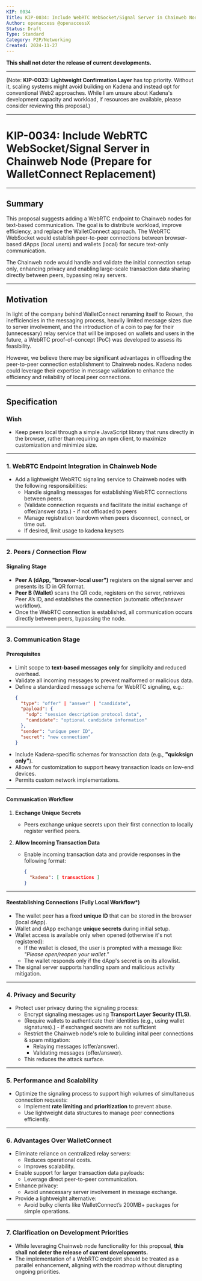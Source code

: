 ```yaml
---
KIP: 0034
Title: KIP-0034: Include WebRTC WebSocket/Signal Server in Chainweb Node (Prepare for WalletConnect Replacement)
Author: openaccess @openaccessX
Status: Draft
Type: Standard
Category: P2P/Networking
Created: 2024-11-27
---
```


**This shall not deter the release of current developments.**

---

(Note: **KIP-0033: Lightweight Confirmation Layer** has top priority. Without it, scaling systems might avoid building on Kadena and instead opt for conventional Web2 approaches. While I am unsure about Kadena's development capacity and workload, if resources are available, please consider reviewing this proposal.)

---

# KIP-0034: Include WebRTC WebSocket/Signal Server in Chainweb Node (Prepare for WalletConnect Replacement)

---

## Summary
This proposal suggests adding a WebRTC endpoint to Chainweb nodes for text-based communication. The goal is to distribute workload, improve efficiency, and replace the WalletConnect approach. The WebRTC WebSocket would establish peer-to-peer connections between browser-based dApps (local users) and wallets (local) for secure text-only communication. 

The Chainweb node would handle and validate the initial connection setup only, enhancing privacy and enabling large-scale transaction data sharing directly between peers, bypassing relay servers.

---

## Motivation
In light of the company behind WalletConnect renaming itself to Reown, the inefficiencies in the messaging process, heavily limited message sizes due to server involvement, and the introduction of a coin to pay for their (unnecessary) relay service that will be imposed on wallets and users in the future, a WebRTC proof-of-concept (PoC) was developed to assess its feasibility.

However, we believe there may be significant advantages in offloading the peer-to-peer connection establishment to Chainweb nodes. Kadena nodes could leverage their expertise in message validation to enhance the efficiency and reliability of local peer connections.

---

## Specification

### **Wish**
- Keep peers local through a simple JavaScript library that runs directly in the browser, rather than requiring an npm client, to maximize customization and minimize size.

---

### **1. WebRTC Endpoint Integration in Chainweb Node**
- Add a lightweight WebRTC signaling service to Chainweb nodes with the following responsibilities:
  - Handle signaling messages for establishing WebRTC connections between peers.
  - (Validate connection requests and facilitate the initial exchange of offer/answer data.) - if not offloaded to peers
  - Manage registration teardown when peers disconnect, connect, or time out.
  - If desired, limit usage to kadena keysets
---

### **2. Peers / Connection Flow**

#### **Signaling Stage**
- **Peer A (dApp, "browser-local user")** registers on the signal server and presents its ID in QR format.
- **Peer B (Wallet)** scans the QR code, registers on the server, retrieves Peer A’s ID, and establishes the connection (automatic offer/answer workflow).  
- Once the WebRTC connection is established, all communication occurs directly between peers, bypassing the node.

---

### **3. Communication Stage**

#### **Prerequisites**
- Limit scope to **text-based messages only** for simplicity and reduced overhead.
- Validate all incoming messages to prevent malformed or malicious data.
- Define a standardized message schema for WebRTC signaling, e.g.:  
  ```json
  {
    "type": "offer" | "answer" | "candidate",
    "payload": {
      "sdp": "session description protocol data",
      "candidate": "optional candidate information"
    },
    "sender": "unique peer ID",
    "secret": "new connection"
  }
- Include Kadena-specific schemas for transaction data (e.g., **"quicksign only"**).
- Allows for customization to support heavy transaction loads on low-end devices.
- Permits custom network implementations.

---

#### **Communication Workflow**
1. **Exchange Unique Secrets**  
   - Peers exchange unique secrets upon their first connection to locally register verified peers.

2. **Allow Incoming Transaction Data**  
   - Enable incoming transaction data and provide responses in the following format:  
     ```json
     {
       "kadena": [ transactions ]
     }
     ```

---

#### **Reestablishing Connections** (Fully Local Workflow*)

- The wallet peer has a fixed **unique ID** that can be stored in the browser (local dApp).
- Wallet and dApp exchange **unique secrets** during initial setup.
- Wallet access is available only when opened (otherwise it's not registered):
  - If the wallet is closed, the user is prompted with a message like:  
    *"Please open/reopen your wallet."*
  - The wallet responds only if the dApp's secret is on its allowlist.
- The signal server supports handling spam and malicious activity mitigation.

---

### **4. Privacy and Security**
- Protect user privacy during the signaling process:
  - Encrypt signaling messages using **Transport Layer Security (TLS)**.
  - (Require wallets to authenticate their identities (e.g., using wallet signatures).) - if exchanged secrets are not sufficient
  - Restrict the Chainweb node's role to building inital peer connections & spam mitigation:
    - Relaying messages (offer/answer).
    - Validating messages (offer/answer).
  - This reduces the attack surface.

---

### **5. Performance and Scalability**
- Optimize the signaling process to support high volumes of simultaneous connection requests:
  - Implement **rate limiting** and **prioritization** to prevent abuse.
  - Use lightweight data structures to manage peer connections efficiently.

---

### **6. Advantages Over WalletConnect**
- Eliminate reliance on centralized relay servers:
  - Reduces operational costs.
  - Improves scalability.
- Enable support for larger transaction data payloads:
  - Leverage direct peer-to-peer communication.
- Enhance privacy:
  - Avoid unnecessary server involvement in message exchange.
- Provide a lightweight alternative:
  - Avoid bulky clients like WalletConnect’s 200MB+ packages for simple operations.

---

### **7. Clarification on Development Priorities**
- While leveraging Chainweb node functionality for this proposal, **this shall not deter the release of current developments.**
- The implementation of a WebRTC endpoint should be treated as a parallel enhancement, aligning with the roadmap without disrupting ongoing priorities.

